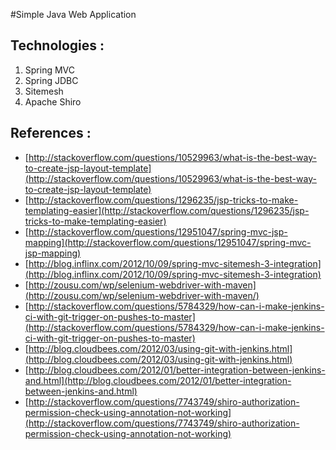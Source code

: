 #Simple Java Web Application

Technologies :
--------------
1. Spring MVC
2. Spring JDBC
3. Sitemesh
4. Apache Shiro

References : 
------------
* [http://stackoverflow.com/questions/10529963/what-is-the-best-way-to-create-jsp-layout-template](http://stackoverflow.com/questions/10529963/what-is-the-best-way-to-create-jsp-layout-template)
* [http://stackoverflow.com/questions/1296235/jsp-tricks-to-make-templating-easier](http://stackoverflow.com/questions/1296235/jsp-tricks-to-make-templating-easier)
* [http://stackoverflow.com/questions/12951047/spring-mvc-jsp-mapping](http://stackoverflow.com/questions/12951047/spring-mvc-jsp-mapping)
* [http://blog.inflinx.com/2012/10/09/spring-mvc-sitemesh-3-integration](http://blog.inflinx.com/2012/10/09/spring-mvc-sitemesh-3-integration)
* [http://zousu.com/wp/selenium-webdriver-with-maven](http://zousu.com/wp/selenium-webdriver-with-maven/)
* [http://stackoverflow.com/questions/5784329/how-can-i-make-jenkins-ci-with-git-trigger-on-pushes-to-master](http://stackoverflow.com/questions/5784329/how-can-i-make-jenkins-ci-with-git-trigger-on-pushes-to-master)
* [http://blog.cloudbees.com/2012/03/using-git-with-jenkins.html](http://blog.cloudbees.com/2012/03/using-git-with-jenkins.html)
* [http://blog.cloudbees.com/2012/01/better-integration-between-jenkins-and.html](http://blog.cloudbees.com/2012/01/better-integration-between-jenkins-and.html)
* [http://stackoverflow.com/questions/7743749/shiro-authorization-permission-check-using-annotation-not-working](http://stackoverflow.com/questions/7743749/shiro-authorization-permission-check-using-annotation-not-working)
